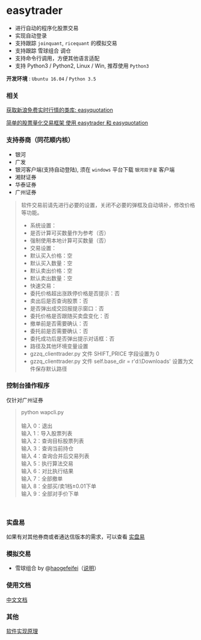 # easytrader

* 进行自动的程序化股票交易
* 实现自动登录
* 支持跟踪 `joinquant`, `ricequant` 的模拟交易
* 支持跟踪 雪球组合 调仓
* 支持命令行调用，方便其他语言适配
* 支持 Python3 / Python2, Linux / Win, 推荐使用 `Python3`

**开发环境** : `Ubuntu 16.04` / `Python 3.5`

### 相关

[获取新浪免费实时行情的类库: easyquotation](https://github.com/shidenggui/easyquotation)

[简单的股票量化交易框架 使用 easytrader 和 easyquotation](https://github.com/shidenggui/easyquant)


### 支持券商（同花顺内核）

* 银河
* 广发
* 银河客户端(支持自动登陆), 须在 `windows` 平台下载 `银河双子星` 客户端
* 湘财证券
* 华泰证券
* 广州证券

> 软件交易前请先进行必要的设置，关闭不必要的弹框及自动填补，修改价格等功能。
>- 系统设置：
>- 是否计算可买数量作为参考（否）
>- 强制使用本地计算可买数量（否）
>- 交易设置：
>- 默认买入价格：空
>- 默认买入数量：空
>- 默认卖出价格：空
>- 默认卖出数量：空
>- 快速交易：
>- 委托价格超出涨跌停价格是否提示：否
>- 卖出后是否查询股票：否
>- 是否弹出成交回报提示窗口：否
>- 委托价格是否跟随买卖盘变化：否
>- 撤单前是否需要确认：否
>- 委托前是否需要确认：否
>- 委托成功后是否弹出提示对话框：否
>- 路径及其他环境变量设置
>- gzzq_clienttrader.py 文件 SHIFT_PRICE 字段设置为 0
>- gzzq_clienttrader.py 文件 self.base_dir = r'd:\Downloads' 设置为文件保存默认路径

### 控制台操作程序
仅针对广州证券
> python wapcli.py \
\
输入 0：退出 \
输入 1：导入股票列表 \
输入 2：查询目标股票列表 \
输入 3：查询当前持仓 \
输入 4：查询合并后交易列表 \
输入 5：执行算法交易 \
输入 6：对比执行结果 \
输入 7：全部撤单 \
输入 8：全部买/卖1档±0.01下单 \
输入 9：全部对手价下单 

 
### 实盘易

如果有对其他券商或者通达信版本的需求，可以查看 [实盘易](http://6du.in/0s15Iru)

### 模拟交易

* 雪球组合 by @[haogefeifei](https://github.com/haogefeifei)（[说明](doc/xueqiu.md)）

### 使用文档

[中文文档](http://easytrader.readthedocs.io/zh/master/)

### 其他

[软件实现原理](http://www.jisilu.cn/question/42707)
